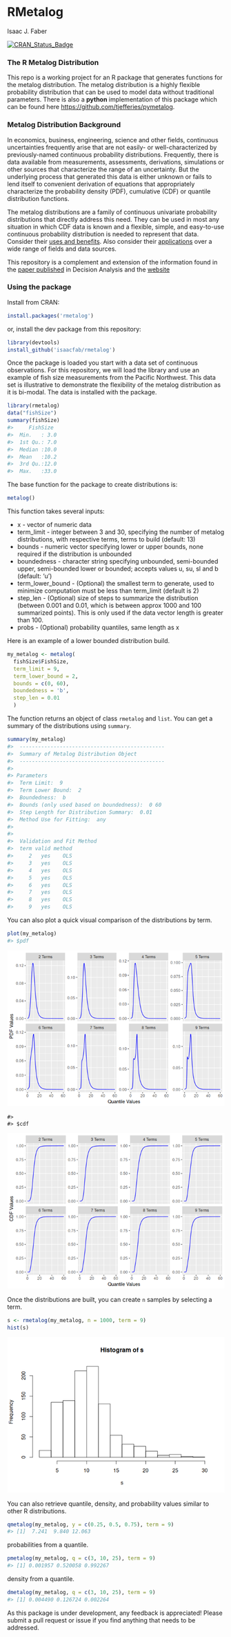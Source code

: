 RMetalog
================
Isaac J. Faber

<!-- README.md is generated from README.Rmd. Please edit that file -->

[![CRAN\_Status\_Badge](https://www.r-pkg.org/badges/version/rmetalog)](https://cran.r-project.org/package=rmetalog)

### The R Metalog Distribution

This repo is a working project for an R package that generates functions
for the metalog distribution. The metalog distribution is a highly
flexible probability distribution that can be used to model data without
traditional parameters. There is also a **python** implementation of this package which can be found here https://github.com/tjefferies/pymetalog.

### Metalog Distribution Background

In economics, business, engineering, science and other fields,
continuous uncertainties frequently arise that are not easily- or
well-characterized by previously-named continuous probability
distributions. Frequently, there is data available from measurements,
assessments, derivations, simulations or other sources that characterize
the range of an uncertainty. But the underlying process that generated
this data is either unknown or fails to lend itself to convenient
derivation of equations that appropriately characterize the probability
density (PDF), cumulative (CDF) or quantile distribution functions.

The metalog distributions are a family of continuous univariate
probability distributions that directly address this need. They can be
used in most any situation in which CDF data is known and a flexible,
simple, and easy-to-use continuous probability distribution is needed to
represent that data. Consider their [uses and
benefits](http://www.metalogdistributions.com/usesbenefits.html). Also
consider their
[applications](http://www.metalogdistributions.com/applicationsdata.html)
over a wide range of fields and data sources.

This repository is a complement and extension of the information found
in the [paper
published](https://pubsonline.informs.org/doi/abs/10.1287/deca.2016.0338)
in Decision Analysis and the
[website](http://www.metalogdistributions.com/)

### Using the package

Install from CRAN:

``` r
install.packages('rmetalog')
```

or, install the dev package from this repository:

``` r
library(devtools)
install_github('isaacfab/rmetalog')
```

Once the package is loaded you start with a data set of continuous
observations. For this repository, we will load the library and use an
example of fish size measurements from the Pacific Northwest. This data
set is illustrative to demonstrate the flexibility of the metalog
distribution as it is bi-modal. The data is installed with the package.

``` r
library(rmetalog)
data("fishSize")
summary(fishSize)
#>     FishSize   
#>  Min.   : 3.0  
#>  1st Qu.: 7.0  
#>  Median :10.0  
#>  Mean   :10.2  
#>  3rd Qu.:12.0  
#>  Max.   :33.0
```

The base function for the package to create distributions is:

``` r
metalog()
```

This function takes several inputs:

  - x - vector of numeric data
  - term\_limit - integer between 3 and 30, specifying the number of
    metalog distributions, with respective terms, terms to build
    (default: 13)
  - bounds - numeric vector specifying lower or upper bounds, none
    required if the distribution is unbounded
  - boundedness - character string specifying unbounded, semi-bounded
    upper, semi-bounded lower or bounded; accepts values u, su, sl and b
    (default: ‘u’)
  - term\_lower\_bound - (Optional) the smallest term to generate, used
    to minimize computation must be less than term\_limit (default is 2)
  - step\_len - (Optional) size of steps to summarize the distribution
    (between 0.001 and 0.01, which is between approx 1000 and 100
    summarized points). This is only used if the data vector length is
    greater than 100.
  - probs - (Optional) probability quantiles, same length as x

Here is an example of a lower bounded distribution build.

``` r
my_metalog <- metalog(
  fishSize$FishSize,
  term_limit = 9,
  term_lower_bound = 2,
  bounds = c(0, 60),
  boundedness = 'b',
  step_len = 0.01
  )
```

The function returns an object of class `rmetalog` and `list`. You can
get a summary of the distributions using `summary`.

``` r
summary(my_metalog)
#>  -----------------------------------------------
#>  Summary of Metalog Distribution Object
#>  -----------------------------------------------
#>  
#> Parameters
#>  Term Limit:  9 
#>  Term Lower Bound:  2 
#>  Boundedness:  b 
#>  Bounds (only used based on boundedness):  0 60 
#>  Step Length for Distribution Summary:  0.01 
#>  Method Use for Fitting:  any 
#>  
#> 
#>  Validation and Fit Method
#>  term valid method
#>     2   yes    OLS
#>     3   yes    OLS
#>     4   yes    OLS
#>     5   yes    OLS
#>     6   yes    OLS
#>     7   yes    OLS
#>     8   yes    OLS
#>     9   yes    OLS
```

You can also plot a quick visual comparison of the distributions by
term.

``` r
plot(my_metalog)
#> $pdf
```

![](man/figures/README-unnamed-chunk-8-1.png)<!-- -->

    #> 
    #> $cdf

![](man/figures/README-unnamed-chunk-8-2.png)<!-- -->

Once the distributions are built, you can create `n` samples by
selecting a term.

``` r
s <- rmetalog(my_metalog, n = 1000, term = 9)
hist(s)
```

![](man/figures/README-unnamed-chunk-9-1.png)<!-- -->

You can also retrieve quantile, density, and probability values similar
to other R distributions.

``` r
qmetalog(my_metalog, y = c(0.25, 0.5, 0.75), term = 9)
#> [1]  7.241  9.840 12.063
```

probabilities from a quantile.

``` r
pmetalog(my_metalog, q = c(3, 10, 25), term = 9)
#> [1] 0.001957 0.520058 0.992267
```

density from a quantile.

``` r
dmetalog(my_metalog, q = c(3, 10, 25), term = 9)
#> [1] 0.004490 0.126724 0.002264
```

As this package is under development, any feedback is appreciated\!
Please submit a pull request or issue if you find anything that needs to
be addressed.
